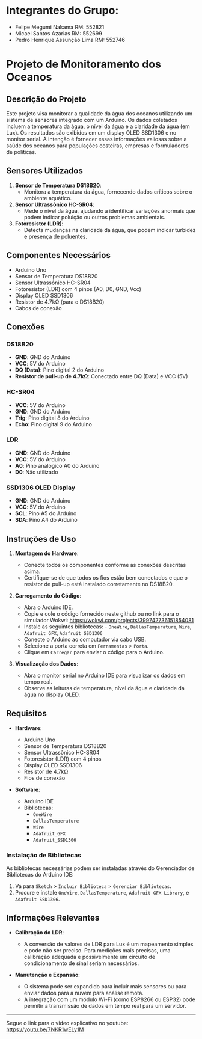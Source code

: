 # Integrantes do Grupo:
- Felipe Megumi Nakama RM: 552821
- Micael Santos Azarias RM: 552699
- Pedro Henrique Assunção Lima RM: 552746

# Projeto de Monitoramento dos Oceanos 

## Descrição do Projeto

Este projeto visa monitorar a qualidade da água dos oceanos utilizando um sistema de sensores integrado com um Arduino. Os dados coletados incluem a temperatura da água, o nível da água e a claridade da água (em Lux). Os resultados são exibidos em um display OLED SSD1306 e no monitor serial. A intenção é fornecer essas informações valiosas sobre a saúde dos oceanos para populações costeiras, empresas e formuladores de políticas.

## Sensores Utilizados

1. **Sensor de Temperatura DS18B20**:
   - Monitora a temperatura da água, fornecendo dados críticos sobre o ambiente aquático.
2. **Sensor Ultrassônico HC-SR04**:
   - Mede o nível da água, ajudando a identificar variações anormais que podem indicar poluição ou outros problemas ambientais.
3. **Fotoresistor (LDR)**:
   - Detecta mudanças na claridade da água, que podem indicar turbidez e presença de poluentes.

## Componentes Necessários

- Arduino Uno
- Sensor de Temperatura DS18B20
- Sensor Ultrassônico HC-SR04
- Fotoresistor (LDR) com 4 pinos (A0, D0, GND, Vcc)
- Display OLED SSD1306
- Resistor de 4.7kΩ (para o DS18B20)
- Cabos de conexão

## Conexões

### DS18B20
- **GND**: GND do Arduino
- **VCC**: 5V do Arduino
- **DQ (Data)**: Pino digital 2 do Arduino
- **Resistor de pull-up de 4.7kΩ**: Conectado entre DQ (Data) e VCC (5V)

### HC-SR04
- **VCC**: 5V do Arduino
- **GND**: GND do Arduino
- **Trig**: Pino digital 8 do Arduino
- **Echo**: Pino digital 9 do Arduino

### LDR
- **GND**: GND do Arduino
- **VCC**: 5V do Arduino
- **A0**: Pino analógico A0 do Arduino
- **D0**: Não utilizado

### SSD1306 OLED Display
- **GND**: GND do Arduino
- **VCC**: 5V do Arduino
- **SCL**: Pino A5 do Arduino
- **SDA**: Pino A4 do Arduino

## Instruções de Uso

1. **Montagem do Hardware**:
   - Conecte todos os componentes conforme as conexões descritas acima.
   - Certifique-se de que todos os fios estão bem conectados e que o resistor de pull-up está instalado corretamente no DS18B20.

2. **Carregamento do Código**:
   - Abra o Arduino IDE.
   - Copie e cole o código fornecido neste github ou no link para o simulador Wokwi: https://wokwi.com/projects/399742736151854081
   - Instale as seguintes bibliotecas: - `OneWire`, `DallasTemperature`, `Wire`, `Adafruit_GFX`, `Adafruit_SSD1306`
   - Conecte o Arduino ao computador via cabo USB.
   - Selecione a porta correta em `Ferramentas` > `Porta`.
   - Clique em `Carregar` para enviar o código para o Arduino.

3. **Visualização dos Dados**:
   - Abra o monitor serial no Arduino IDE para visualizar os dados em tempo real.
   - Observe as leituras de temperatura, nível da água e claridade da água no display OLED.

## Requisitos

- **Hardware**:
  - Arduino Uno
  - Sensor de Temperatura DS18B20
  - Sensor Ultrassônico HC-SR04
  - Fotoresistor (LDR) com 4 pinos
  - Display OLED SSD1306
  - Resistor de 4.7kΩ
  - Fios de conexão

- **Software**:
  - Arduino IDE
  - Bibliotecas:
    - `OneWire`
    - `DallasTemperature`
    - `Wire`
    - `Adafruit_GFX`
    - `Adafruit_SSD1306`

### Instalação de Bibliotecas

As bibliotecas necessárias podem ser instaladas através do Gerenciador de Bibliotecas do Arduino IDE:
1. Vá para `Sketch` > `Incluir Biblioteca` > `Gerenciar Bibliotecas`.
2. Procure e instale `OneWire`, `DallasTemperature`, `Adafruit GFX Library`, e `Adafruit SSD1306`.

## Informações Relevantes

- **Calibração do LDR**:
  - A conversão de valores de LDR para Lux é um mapeamento simples e pode não ser preciso. Para medições mais precisas, uma calibração adequada e possivelmente um circuito de condicionamento de sinal seriam necessários.
  
- **Manutenção e Expansão**:
  - O sistema pode ser expandido para incluir mais sensores ou para enviar dados para a nuvem para análise remota.
  - A integração com um módulo Wi-Fi (como ESP8266 ou ESP32) pode permitir a transmissão de dados em tempo real para um servidor.

---

Segue o link para o video explicativo no youtube: 
https://youtu.be/7NKR1wELy1M
